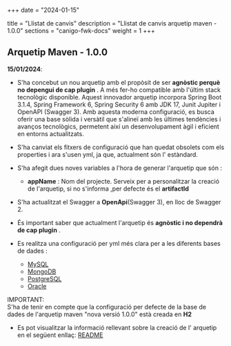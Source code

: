 +++
date        = "2024-01-15"

title       = "Llistat de canvis"
description = "Llistat de canvis arquetip maven - 1.0.0"
sections    = "canigo-fwk-docs"
weight		= 1
+++

## Arquetip Maven - 1.0.0

**15/01/2024**:
- S'ha concebut un nou arquetip amb el propòsit de ser **agnòstic perquè no depengui  de cap plugin** .
  A més fer-ho compatible amb l'últim stack tecnològic disponible.
  Aquest innovador arquetip incorpora Spring Boot 3.1.4, Spring Framework 6, Spring Security 6 amb JDK 17, 
  Junit Jupiter i OpenAPI (Swagger 3). Amb aquesta moderna configuració, 
  es busca oferir una base sòlida i versàtil que s'alineï amb les últimes tendències i avanços tecnològics, 
  permetent així un desenvolupament àgil i eficient en entorns actualitzats.
- S'ha canviat els fitxers de configuració que han quedat obsolets com els properties i ara s'usen yml, ja que, actualment són l' estàndard.
- S'ha afegit dues noves variables a l'hora de generar l'arquetip que són :

  - **appName** :    Nom del projecte.
                     Serveix per a personalitzar la creació de l'arquetip, si no s'informa ,per defecte és el **artifactId**

- S'ha actualitzat el Swagger a **OpenApi**(Swagger 3), en lloc de Swagger 2.
- És important saber que actualment l'arquetip és **agnòstic i no dependrà de cap plugin** .
- Es realitza una configuració per yml més clara per a les diferents bases de dades :
  - [MySQL](/guies/2023-01-15-Guia-actualizacio-del-projecte-per-a-implementar-MYSQL)
  - [MongoDB](/guies/2023-01-15-Guia-actualizacio-del-projecte-per-a-implementar-MONGODB)
  - [PostgreSQL](/guies/2023-01-15-Guia-actualizacio-del-projecte-per-a-implementar-POSTGRESQL)
  - [Oracle](/guies/2023-01-15-Guia-actualizacio-del-projecte-per-a-implementar-ORACLE)

<div class="message information">
IMPORTANT: <br>
S'ha de tenir en compte que la configuració per defecte de la base de dades de l'arquetip maven
"nova versió 1.0.0" està creada en <b>H2 </b>
</div>

- Es pot visualitzar la informació rellevant sobre la creació de l' arquetip en el següent enllaç:
[README](/plataformes/canigo/entorn-de-desenvolupament/arquetip-maven/nova-versio/1.0.0/documentacio)
